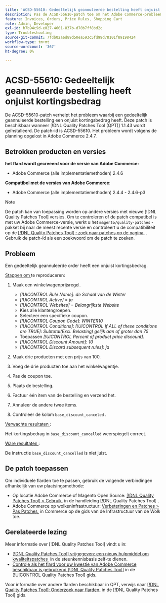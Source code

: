 ```yaml
---
title: 'ACSD-55610: Gedeeltelijk geannuleerde bestelling heeft onjuist kortingsbedrag'
description: Pas de ACSD-55610-patch toe om het Adobe Commerce-probleem op te lossen wanneer een gedeeltelijk geannuleerde order een onjuist kortingsbedrag heeft.
feature: Invoices, Orders, Price Rules, Shopping Cart
role: Admin, Developer
exl-id: b7b94c9d-e027-4601-837b-d70b7ff8bd2c
type: Troubleshooting
source-git-commit: 7fdb02a6d89d50ea593c5fd99d78101f89198424
workflow-type: tm+mt
source-wordcount: '367'
ht-degree: 0%

---
```


# ACSD-55610: Gedeeltelijk geannuleerde bestelling heeft onjuist kortingsbedrag

De ACSD-55610-patch verhelpt het probleem waarbij een gedeeltelijk geannuleerde bestelling een onjuist kortingsbedrag heeft. Deze patch is beschikbaar wanneer [!DNL Quality Patches Tool (QPT)] 1.1.43 wordt geïnstalleerd. De patch-id is ACSD-55610. Het probleem wordt volgens de planning opgelost in Adobe Commerce 2.4.7.

## Betrokken producten en versies

**het flard wordt gecreeerd voor de versie van Adobe Commerce:**

* Adobe Commerce (alle implementatiemethoden) 2.4.6

**Compatibel met de versies van Adobe Commerce:**

* Adobe Commerce (alle implementatiemethoden) 2.4.4 - 2.4.6-p3

>[!NOTE]
>
>De patch kan van toepassing worden op andere versies met nieuwe [!DNL Quality Patches Tool] versies. Om te controleren of de patch compatibel is met uw Adobe Commerce-versie, werkt u het `magento/quality-patches` -pakket bij naar de meest recente versie en controleert u de compatibiliteit op de [[!DNL Quality Patches Tool] : zoek naar patches op de pagina &#x200B;](https://experienceleague.adobe.com/tools/commerce-quality-patches/index.html?lang=nl-NL) . Gebruik de patch-id als een zoekwoord om de patch te zoeken.

## Probleem

Een gedeeltelijk geannuleerde order heeft een onjuist kortingsbedrag.

<u> Stappen om </u> te reproduceren:

1. Maak een winkelwagenprijsregel.

   * *[!UICONTROL Rule Name]*: *de Schaal van de Winter*
   * *[!UICONTROL Active]* = *ja*
   * *[!UICONTROL Websites]* = *Belangrijkste Website*
   * Kies alle klantengroepen.
   * Selecteer een specifieke coupon.
   * *[!UICONTROL Coupon Code]*: *WINTER10*
   * *[!UICONTROL Conditions]*: *[!UICONTROL If ALL of these conditions are TRUE]*: *Subtotal(Excl. Belasting) gelijk aan of groter dan 75*
   * Toepassen *[!UICONTROL Percent of product price discount]*.
   * *[!UICONTROL Discount Amount]*: *10*
   * *[!UICONTROL Discard subsequent rules]*: *ja*

1. Maak drie producten met een prijs van 100.
1. Voeg de drie producten toe aan het winkelwagentje.
1. Pas de coupon toe.
1. Plaats de bestelling.
1. Factuur één item van de bestelling en verzend het.
1. Annuleer de andere twee items.
1. Controleer de kolom `base_discount_canceled` .

<u> Verwachte resultaten </u>:

Het kortingsbedrag in `base_discount_cancelled` weerspiegelt correct.

<u> Ware resultaten </u>:

De instructie `base_discount_cancelled` is niet juist.

## De patch toepassen

Om individuele flarden toe te passen, gebruik de volgende verbindingen afhankelijk van uw plaatsingsmethode:

* Op locatie Adobe Commerce of Magento Open Source: [[!DNL Quality Patches Tool] > Gebruik &#x200B;](/help/tools/quality-patches-tool/usage.md) in de handleiding [!DNL Quality Patches Tool] .
* Adobe Commerce op wolkeninfrastructuur: [&#x200B; Verbeteringen en Patches > Pas Patches &#x200B;](https://experienceleague.adobe.com/docs/commerce-cloud-service/user-guide/develop/upgrade/apply-patches.html?lang=nl-NL) in Commerce op de gids van de Infrastructuur van de Wolk toe.

## Gerelateerde lezing

Meer informatie over [!DNL Quality Patches Tool] vindt u in:

* [[!DNL Quality Patches Tool]  vrijgegeven: een nieuw hulpmiddel om kwaliteitspatches &#x200B;](https://experienceleague.adobe.com/nl/docs/commerce-operations/tools/quality-patches-tool/quality-patches-tool-to-self-serve-quality-patches) in de steunkennisbasis zelf-te dienen.
* [&#x200B; Controle als het flard voor uw kwestie van Adobe Commerce beschikbaar is gebruikend  [!DNL Quality Patches Tool]](/help/tools/quality-patches-tool/patches-available-in-qpt/check-patch-for-magento-issue-with-magento-quality-patches.md) in de [!UICONTROL Quality Patches Tool] gids.


Voor informatie over andere flarden beschikbaar in QPT, verwijs naar [[!DNL Quality Patches Tool]: Onderzoek naar flarden &#x200B;](https://experienceleague.adobe.com/tools/commerce-quality-patches/index.html?lang=nl-NL) in de [!DNL Quality Patches Tool] gids.
